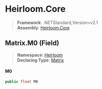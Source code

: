 # Heirloom.Core

> **Framework**: .NETStandard,Version=v2.1  
> **Assembly**: [Heirloom.Core][0]

## Matrix.M0 (Field)

> **Namespace**: [Heirloom][0]  
> **Declaring Type**: [Matrix][1]

#### M0

```cs
public float M0
```

[0]: ../../../Heirloom.Core.md
[1]: ../Matrix.md
